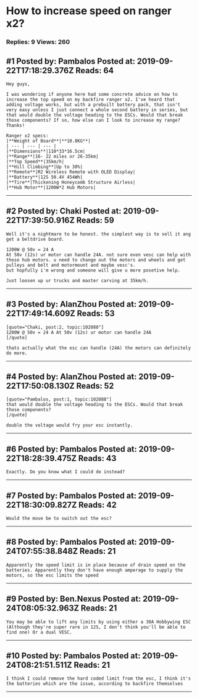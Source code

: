 # How to increase speed on ranger x2?

### Replies: 9 Views: 260

## \#1 Posted by: Pambalos Posted at: 2019-09-22T17:18:29.376Z Reads: 64

```
Hey guys,

I was wondering if anyone here had some concrete advice on how to increase the top speed on my backfire ranger x2. I've heard that adding voltage works, but with a prebuilt battery pack, that isn't very easy unless I just connect a whole second battery in series, but that would double the voltage heading to the ESCs. Would that break those components? If so, how else can I look to increase my range? Thanks!

Ranger x2 specs:
|**Weight of Board**|**10.8KG**|
| --- | --- | --- |
|**Dimensions**|110*33*16.5cm|
|**Range**|16- 22 miles or 26-35km|
|**Top Speed**|35km/h|
|**Hill Climbing**|Up to 30%|
|**Remote**|R2 Wireless Remote with OLED Display|
|**Battery**|12S 50.4V 454Wh|
|**Tire**|Thickening Honeycomb Structure Airless|
|**Hub Motor**|1200W*2 Hub Motors|
```

---
## \#2 Posted by: Chaki Posted at: 2019-09-22T17:39:50.916Z Reads: 59

```
Well it's a nightmare to be honest. the simplest way is to sell it ang get a beltdrive board. 

1200W @ 50v = 24 A
At 50v (12s) ur motor can handle 24A. not sure even vesc can help with those hub motors. u need to change out the motors and wheels and get pulleys and belt and motormount and maybe vesc's. 
but hopfully i'm wrong and someone will give u more posetive help.

Just loosen up ur trucks and master carving at 35km/h.
```

---
## \#3 Posted by: AlanZhou Posted at: 2019-09-22T17:49:14.609Z Reads: 53

```
[quote="Chaki, post:2, topic:102088"]
1200W @ 50v = 24 A At 50v (12s) ur motor can handle 24A
[/quote]

thats actually what the esc can handle (24A) the motors can definitely do more.
```

---
## \#4 Posted by: AlanZhou Posted at: 2019-09-22T17:50:08.130Z Reads: 52

```
[quote="Pambalos, post:1, topic:102088"]
that would double the voltage heading to the ESCs. Would that break those components?
[/quote]

double the voltage would fry your esc instantly.
```

---
## \#6 Posted by: Pambalos Posted at: 2019-09-22T18:28:39.475Z Reads: 43

```
Exactly. Do you know what I could do instead?
```

---
## \#7 Posted by: Pambalos Posted at: 2019-09-22T18:30:09.827Z Reads: 42

```
Would the move be to switch out the esc?
```

---
## \#8 Posted by: Pambalos Posted at: 2019-09-24T07:55:38.848Z Reads: 21

```
Apparently the speed limit is in place because of drain speed on the batteries. Apparently they don't have enough amperage to supply the motors, so the esc limits the speed
```

---
## \#9 Posted by: Ben.Nexus Posted at: 2019-09-24T08:05:32.963Z Reads: 21

```
You may be able to lift any limits by using either a 30A Hobbywing ESC (Although they're super rare in 12S, I don't think you'll be able to find one) Or a dual VESC.
```

---
## \#10 Posted by: Pambalos Posted at: 2019-09-24T08:21:51.511Z Reads: 21

```
I think I could remove the hard coded limit from the esc, I think it's the batteries which are the issue, according to backfire themselves
```

---
